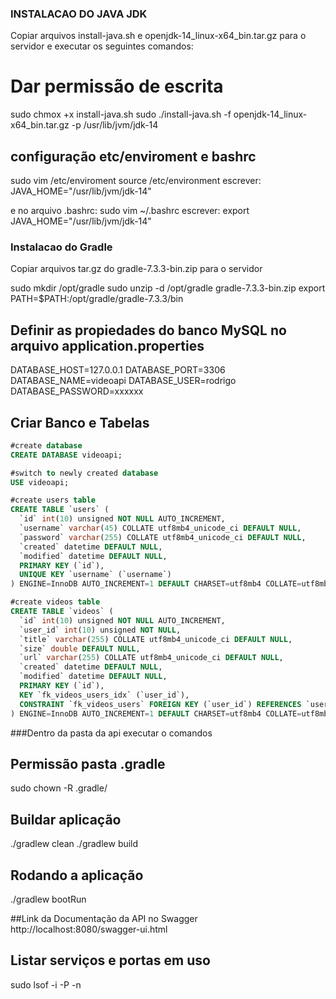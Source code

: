 ### INSTALACAO DO JAVA JDK
Copiar arquivos install-java.sh e openjdk-14_linux-x64_bin.tar.gz para o servidor e executar os seguintes comandos: 

# Dar permissão de escrita
sudo chmox +x install-java.sh
sudo ./install-java.sh  -f openjdk-14_linux-x64_bin.tar.gz -p /usr/lib/jvm/jdk-14

## configuração etc/enviroment e bashrc
 
sudo vim /etc/enviroment
source /etc/environment
escrever:
JAVA_HOME="/usr/lib/jvm/jdk-14"

e no arquivo .bashrc: 
sudo vim ~/.bashrc
escrever:
export JAVA_HOME="/usr/lib/jvm/jdk-14"

### Instalacao do Gradle
Copiar arquivos tar.gz do gradle-7.3.3-bin.zip para o servidor

sudo mkdir /opt/gradle
sudo unzip -d /opt/gradle gradle-7.3.3-bin.zip
export PATH=$PATH:/opt/gradle/gradle-7.3.3/bin



## Definir as propiedades do banco MySQL no arquivo application.properties

DATABASE_HOST=127.0.0.1
DATABASE_PORT=3306
DATABASE_NAME=videoapi
DATABASE_USER=rodrigo
DATABASE_PASSWORD=xxxxxx

## Criar Banco e Tabelas

```sql
#create database
CREATE DATABASE videoapi;

#switch to newly created database
USE videoapi;

#create users table
CREATE TABLE `users` (
  `id` int(10) unsigned NOT NULL AUTO_INCREMENT,
  `username` varchar(45) COLLATE utf8mb4_unicode_ci DEFAULT NULL,
  `password` varchar(255) COLLATE utf8mb4_unicode_ci DEFAULT NULL,
  `created` datetime DEFAULT NULL,
  `modified` datetime DEFAULT NULL,
  PRIMARY KEY (`id`),
  UNIQUE KEY `username` (`username`)
) ENGINE=InnoDB AUTO_INCREMENT=1 DEFAULT CHARSET=utf8mb4 COLLATE=utf8mb4_unicode_ci;

#create videos table
CREATE TABLE `videos` (
  `id` int(10) unsigned NOT NULL AUTO_INCREMENT,
  `user_id` int(10) unsigned NOT NULL,
  `title` varchar(255) COLLATE utf8mb4_unicode_ci DEFAULT NULL,
  `size` double DEFAULT NULL,
  `url` varchar(255) COLLATE utf8mb4_unicode_ci DEFAULT NULL,
  `created` datetime DEFAULT NULL,
  `modified` datetime DEFAULT NULL,
  PRIMARY KEY (`id`),
  KEY `fk_videos_users_idx` (`user_id`),
  CONSTRAINT `fk_videos_users` FOREIGN KEY (`user_id`) REFERENCES `users` (`id`) ON DELETE CASCADE ON UPDATE NO ACTION
) ENGINE=InnoDB AUTO_INCREMENT=1 DEFAULT CHARSET=utf8mb4 COLLATE=utf8mb4_unicode_ci;
```


###Dentro da pasta da api executar o comandos
## Permissão pasta .gradle
sudo chown -R <USERNAME> .gradle/ 


## Buildar aplicação 
./gradlew clean
./gradlew build

## Rodando a aplicação
./gradlew bootRun


##Link da Documentação da API no Swagger
http://localhost:8080/swagger-ui.html


## Listar serviços e portas em uso
sudo lsof -i -P -n


